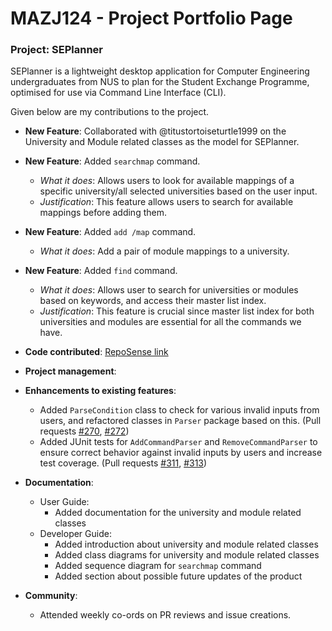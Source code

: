 # MAZJ124 - Project Portfolio Page

### Project: SEPlanner

SEPlanner is a lightweight desktop application for Computer Engineering undergraduates from NUS to plan for the Student
Exchange Programme, optimised for use via Command Line Interface (CLI).

Given below are my contributions to the project.

* **New Feature**: Collaborated with @titustortoiseturtle1999 on the University and Module related classes as the model for SEPlanner.

* **New Feature**: Added `searchmap` command. 
  * *What it does*: Allows users to look for available mappings of a specific university/all selected universities based on the user input.
  * *Justification*: This feature allows users to search for available mappings before adding them.

* **New Feature**: Added `add /map` command.
  * *What it does*: Add a pair of module mappings to a university.

* **New Feature**: Added `find` command.
  * *What it does*: Allows user to search for universities or modules based on keywords, and access their master list index.
  * *Justification*: This feature is crucial since master list index for both universities and modules are essential for all the commands we have.

* **Code contributed**: [RepoSense link](https://nus-cs2113-ay2122s1.github.io/tp-dashboard/?search=&sort=groupTitle&sortWithin=title&timeframe=commit&mergegroup=&groupSelect=groupByRepos&breakdown=true&checkedFileTypes=docs~functional-code~test-code~other&since=2021-09-25&tabOpen=true&tabType=authorship&zFR=false&tabAuthor=MAZJ124&tabRepo=AY2122S1-CS2113T-T09-2%2Ftp%5Bmaster%5D&authorshipIsMergeGroup=false&authorshipFileTypes=docs~functional-code~test-code&authorshipIsBinaryFileTypeChecked=false)

* **Project management**:

* **Enhancements to existing features**: 
  * Added `ParseCondition` class to check for various invalid inputs from users, and refactored classes in `Parser` package based on this. (Pull requests [#270](https://github.com/AY2122S1-CS2113T-T09-2/tp/pull/270), [#272](https://github.com/AY2122S1-CS2113T-T09-2/tp/pull/272))
  * Added JUnit tests for `AddCommandParser` and `RemoveCommandParser` to ensure correct behavior against invalid inputs by users and increase test coverage. (Pull requests [#311](https://github.com/AY2122S1-CS2113T-T09-2/tp/pull/311), [#313](https://github.com/AY2122S1-CS2113T-T09-2/tp/pull/313))

* **Documentation**:
    * User Guide:
        * Added documentation for the university and module related classes
    * Developer Guide:
        * Added introduction about university and module related classes
        * Added class diagrams for university and module related classes
        * Added sequence diagram for `searchmap` command 
        * Added section about possible future updates of the product 

* **Community**:
    * Attended weekly co-ords on PR reviews and issue creations.